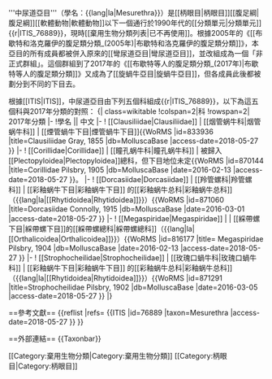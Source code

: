 '''中尿道亞目'''（學名：{{lang|la|Mesurethra}}）是[[柄眼目|柄眼目]][[腹足綱|腹足綱]][[軟體動物|軟體動物]]以下一個通行於1990年代的[[分類單元|分類單元]]{{r|ITIS_76889}}，現時[[棄用生物分類列表|已不再使用]]。根據2005年的《[[布歇特和洛克羅伊的腹足類分類_(2005年)|布歇特和洛克羅伊的腹足類分類]]》，本亞目的所有成員都被併入原來的[[彎尿道亞目|彎尿道亞目]]，並改組成為一個「非正式群組」。這個群組到了2017年的《[[布歇特等人的腹足類分類_(2017年)|布歇特等人的腹足類分類]]》又成為了[[旋蝸牛亞目|旋蝸牛亞目]]，但各成員此後都被劃分到不同的下目去。

根據[[ITIS|ITIS]]，中尿道亞目由下列五個科組成{{r|ITIS_76889}}，以下為這五個科與2017年分類的對照：
{| class=wikitable
!colspan=2|科
!rowspan=2| 2017年分類
|-
!學名 || 中文
|-
! [[Clausiliidae|Clausiliidae]]
| [[烟管蜗牛科|烟管蜗牛科]]
| [[煙管蝸牛下目|煙管蝸牛下目]]<ref name="WoRMS_833936">{{WoRMS |id=833936 |title=Clausiliidae Gray, 1855 |db=MolluscaBase |access-date=2018-05-27 }}</ref>
|-
! [[Corillidae|Corillidae]]
| [[瞳孔蜗牛科|瞳孔蜗牛科]]
| 被歸入[[Plectopyloidea|Plectopyloidea]]總科，但下目地位未定<ref name="WoRMS_870144">{{WoRMS |id=870144 |title=Corillidae Pilsbry, 1905 |db=MolluscaBase |date=2016-02-13 |access-date=2018-05-27 }}</ref>。
|-
! [[Dorcasiidae|Dorcasiidae]]
| [[羚管螺科|羚管螺科]]
| [[彩釉蜗牛下目|彩釉蜗牛下目]] 的[[彩釉蜗牛总科|彩釉蜗牛总科]]（{{lang|la|[[Rhytidoidea|Rhytidoidea]]}}）<ref name="WoRMS_871060">{{WoRMS |id=871060 |title=Dorcasiidae Connolly, 1915 |db=MolluscaBase |date=2016-03-01 |access-date=2018-05-27 }}</ref>
|-
! [[Megaspiridae|Megaspiridae]]
| 
| [[綵帶螺下目|綵帶螺下目]]的[[綵帶螺總科|綵帶螺總科]]（{{lang|la|[[Orthalicoidea|Orthalicoidea]]}}）<ref name="WoRMS_816177">{{WoRMS |id=816177 |title=
Megaspiridae Pilsbry, 1904 |db=MolluscaBase |date=2016-02-13 |access-date=2018-05-27 }}</ref>
|-
! [[Strophocheilidae|Strophocheilidae]]
| [[玫瑰口蝸牛科|玫瑰口蝸牛科]]
| [[彩釉蜗牛下目|彩釉蜗牛下目]] 的[[彩釉蜗牛总科|彩釉蜗牛总科]]（{{lang|la|[[Rhytidoidea|Rhytidoidea]]}}）<ref name="WoRMS_871291">{{WoRMS |id=871291 |title=Strophocheilidae Pilsbry, 1902 |db=MolluscaBase |date=2016-03-05 |access-date=2018-05-27 }}</ref>
|}

==參考文獻==
{{reflist |refs=
<ref name="ITIS_76889">{{ITIS |id=76889 |taxon=Mesurethra |access-date=2018-05-27 }}</ref>
}}

==外部連結==
{{Taxonbar}}

[[Category:棄用生物分類|Category:棄用生物分類]]
[[Category:柄眼目|Category:柄眼目]]